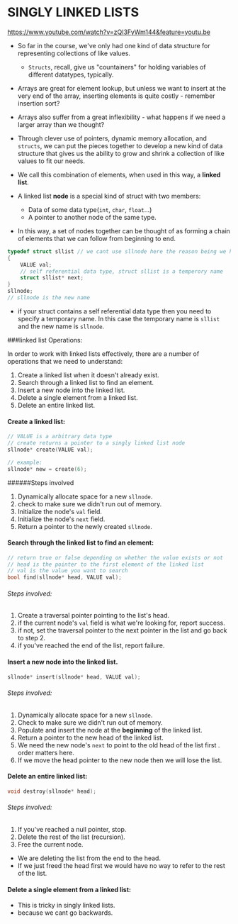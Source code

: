# SINGLY LINKED LISTS

https://www.youtube.com/watch?v=zQI3FyWm144&feature=youtu.be

-  So far in the course, we've only had one kind of data structure for representing collections of like values.
    - `Structs`, recall, give us "countainers" for holding variables of different datatypes, typically.
- Arrays are great for element lookup, but unless we want to insert at the very end of the array, inserting elements is quite costly - remember insertion sort?
- Arrays also suffer from a great inflexibility - what happens if we need a larger array than we thought?
- Through clever use of pointers, dynamic memory allocation, and `structs`, we can put the pieces together to develop a new kind of data structure that gives us the ability to grow and shrink a collection of like values to fit our needs.

- We call this combination of elements, when used in this way, a **linked list**.
- A linked list **node** is a special kind of struct with two members:
    - Data of some data type(`int`, `char`, `float`...)
    - A pointer to another node of the same type.
- In this way, a set of nodes together can be thought of as forming a chain of elements that we can follow from beginning to end.

```c
typedef struct sllist // we cant use sllnode here the reason being we havent created sllnode till we reach the end to the ;
{
    VALUE val;
    // self referential data type, struct sllist is a temperory name 
    struct sllist* next;
}
sllnode;
// sllnode is the new name 
```

- if your struct contains a self referential data type then you need to specify a temporary name. In this case the temporary name is `sllist` and the new name is `sllnode`.

###linked list Operations:

In order to work with linked lists effectively, there are a number of operations that we need to understand:

1. Create a linked list when it doesn't already exist.
2. Search through a linked list to find an element.
3. Insert a new node into the linked list.
4. Delete a single element from a linked list.
5. Delete an entire linked list.

#### Create a linked list:

```c
// VALUE is a arbitrary data type
// create returns a pointer to a singly linked list node
sllnode* create(VALUE val);

// example:
sllnode* new = create(6);
```

######Steps involved

1. Dynamically allocate space for a new `sllnode`.
2. check to make sure we didn't run out of memory.
3. Initialize the node's `val` field.
4. Initialize the node's `next` field.
5. Return a pointer to the newly created `sllnode`.

#### Search through the linked list to find an element:

```c
// return true or false depending on whether the value exists or not
// head is the pointer to the first element of the linked list
// val is the value you want to search
bool find(sllnode* head, VALUE val);
```

###### Steps involved:

1. Create a traversal pointer pointing to the list's head.
2. if the current node's `val` field is what we're looking for, report success.
3. if not, set the traversal pointer to the next pointer in the list and go back to step 2.
4. if you've reached the end of the list, report failure.

#### Insert a new node into the linked list.

```c
sllnode* insert(sllnode* head, VALUE val);
```

###### Steps involved:

1. Dynamically allocate space for a new `sllnode`.
2. Check to make sure we didn't run out of memory.
3. Populate and insert the node at the **beginning** of the linked list.
4. Return a pointer to the new head of the linked list.
5. We need the new node's `next` to point to the old head of the list first . order matters here.
6. If we move the head pointer to the new node then we will lose the list.

#### Delete an entire linked list:

```c
void destroy(sllnode* head);
```

###### Steps involved:

1. If you've reached a null pointer, stop.
2. Delete the rest of the list (recursion).
3. Free the current node.

- We are deleting the list from the end to the head.
- If we just freed the head first we would have no way to refer to the rest of the list.

#### Delete a single element from a linked list:

- This is tricky in singly linked lists.
- because we cant go backwards.



